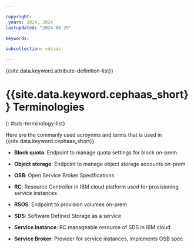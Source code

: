 ```yaml
---

copyright:
 years: 2024, 2024
lastupdated: "2024-08-29"

keywords:

subcollection: sdsaas

---
```


{{site.data.keyword.attribute-definition-list}}

# {{site.data.keyword.cephaas_short}} Terminologies
{: #sds-terminology-list}

Here are the commanly used acroynms and terms that is used in {{site.data.keyword.cephaas_short}}

* **Block quota**: Endpoint to manage quota settings for block on-prem



* **Object storage**: Endpoint to manage object storage accounts on-prem

* **OSB**: Open Service Broker Specifications

* **RC**: Resource Controller in IBM cloud platform used for provisioning service instances

* **RSOS**: Endpoint to provision volumes on-prem

* **SDS**: Software Defined Storage as a service

* **Service Instance**: RC manageable resource of SDS in IBM cloud

* **Service Broker**: Provider for service instances, implements OSB spec
